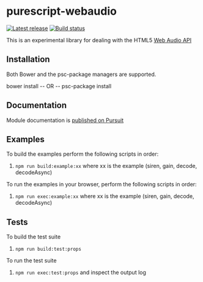# purescript-webaudio

[![Latest release](http://img.shields.io/github/release/adkelley/purescript-webaudio.svg)](https://github.com/adkelley/purescript-webaudio/releases)
[![Build status](https://travis-ci.org/adkelley/purescript-webaudio.svg?branch=master)](https://travis-ci.org/adkelley/purescript-webaudio)

This is an experimental library for dealing with the HTML5 [Web Audio
API](https://webaudio.github.io/web-audio-api/)

## Installation
Both Bower and the psc-package managers are supported.

  bower install
  -- OR --
  psc-package install
  
## Documentation
Module documentation is [published on Pursuit](https://pursuit.purescript.org/packages/purscript-webaudio)
  
## Examples  

To build the examples perform the following scripts in order:
1. `npm run build:example:xx` where xx is the example (siren, gain, decode, decodeAsync)

To run the examples in your browser, perform the following scripts in order:
1. `npm run exec:example:xx` where xx is the example (siren, gain, decode, decodeAsync)

## Tests

To build the test suite
1. `npm run build:test:props`

To run the test suite
1. `npm run exec:test:props` and inspect the output log

